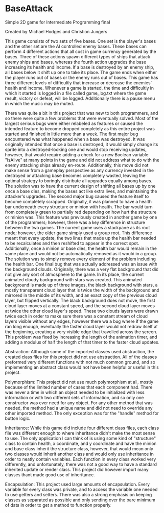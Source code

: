 # BaseAttack
Simple 2D game for Intermediate Programming final

Created by Michael Hodges and Christion Jungers

  
This game consists of two sets of five bases. One set is the player's bases and the other set are the AI controlled enemy bases. These bases can perform 4 different actions that all cost in game currency generated by the bases. Three of these actions spawn different types of ships that attack enemy ships and bases, whereas the fourth action upgrades the base increasing its health and income. If a base is destroyed by an enemy ship, all bases below it shift up one to take its place. The game ends when either the player runs out of bases or the enemy runs out of bases. This game has three different levels of difficultly that increase or decrease the enemies’ health and income. Whenever a game is started, the time and difficultly in which it started is logged in a file called game_log.txt where the game result, victory or defeat, will be logged. Additionally there is a pause menu in which the music may be muted.

There was quite a bit in this project that was new to both programmers, and so there were quite a few problems that were eventually solved. Most of the largest serious bugs were either relabeled as features or caused the intended feature to become dropped completely as this entire project was started and finished in little more than a week.
The first major bug encountered was what happened when a base was destroyed. It was originally intended that once a base is destroyed, it would simply change its sprite into a destroyed-looking one and would stop receiving updates, however, that would require adding a check for a new Boolean variable "isAlive" at many points in the game and did not address what to do with the enemy attacking ships already en-route. Additionally, this move did not make sense from a gameplay perspective as any currency invested in the destroyed or attacking base becomes completely wasted, leaving the optimal strategy to boringly distribute all upgrades equally among bases. The solution was to have the current design of shifting all bases up by one once a base dies, making the bases act like extra lives, and maintaining the attacker's upgrades.
The second major bug caused the feature itself to become completely scrapped. Originally, it was planned to have a health bar underneath every structure or minion with health. The bar would turn from completely green to partially red depending on how hurt the structure or minion was. This feature was previously created in another game by one of the programmers; however, there was a key difference in structure between the two games. The current game uses a stackpane as its root node; however, the older game simply used a group root. This difference meant that every update, the two lines that made up the health bar needed to be recalculates and then reshifted to appear in the correct spot. Additionally, once a minion or base dies, the health bar would remain in the same place and would not be automatically removed as it would in a group. The solution was to simply remove every element of the problem including the health bar.
One final bug that was actually addressed was an issue with the background clouds. Originally, there was a very flat background that did not give any sort of atmosphere to the game. In its place, the current animated cloudy background with stars was created. This animated background is made up of three images, the black background with stars, a mostly transparent cloud layer that is twice the width of the background and mirrored in the middle of its width, and an exact copy of the previous cloud layer, but flipped vertically. The black background does not move, the first cloud layer moves at a constant speed, and the second cloud layer moves at twice the other cloud layer's speed. These two clouds layers were drawn twice each in order to make sure there was a constant stream of cloud layers visible without any edges, however there wa a bug where if the game ran long enough, eventually the faster cloud layer would not redraw itself at the beginning, creating a very visible edge that travelled across the screen. This problem was fixed by increasing the length of the animation timer, and adding a modulus of half the length of that timer to the faster cloud updates.

Abstraction: Although some of the imported classes used abstraction, the created class files for this project did not use abstraction. All of the classes preformed very different functions with not much common ground, and so implementing an abstract class would not have been helpful or useful in this project.

Polymorphism: This project did not use much polymorphism at all, mostly because of the limited number of cases that each component had. There was never a time in which an object needed to be initialized with less information or with two different sets of information, and so only one constructor was ever need for any object. For any other method that was needed, the method had a unique name and did not need to override any other imported method. The only exception was for the "handle" method for button logic.

Inheritance: While this game did include four different class files, each class file was different enough to where inheritance didn't make the most sense to use. The only application I can think of is using some kind of "structure" class to contain health, x coordinate, and y coordinate and have the minion and base class inherit the structure class, however, that would mean only two classes would inherit another class and would only use inheritance in order to neatly contain variables. Each function in every class worked very differently, and unfortunately, there was not a good way to have a standard inherited update or render class. This project did however import many classes thant made good use of inheritance.

Encapsulation: This project used large amounts of encapsulation. Every variable for every class was private, and to access the variable one needed to use getters and setters. There was also a strong emphasis on keeping classes as separated as possible and only sending over the bare minimum of data in order to get a method to function properly.
